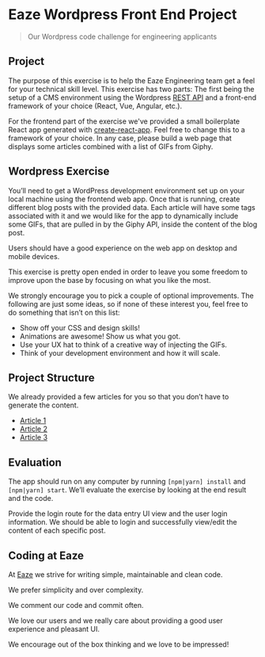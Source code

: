 # Eaze Wordpress Front End Project

> Our Wordpress code challenge for engineering applicants

## Project

The purpose of this exercise is to help the Eaze Engineering team get a feel for your technical skill level. This exercise has two parts: The first being the setup of a CMS environment using the Wordpress [REST API](https://developer.wordpress.org/rest-api/) and a front-end framework of your choice (React, Vue, Angular, etc.).

For the frontend part of the exercise we've provided a small boilerplate React app generated with [create-react-app](https://github.com/facebook/create-react-app). Feel free to change this to a framework of your choice. In any case, please build a web page that displays some articles combined with a list of GIFs from Giphy.

## Wordpress Exercise

You’ll need to get a WordPress development environment set up on your local machine using the frontend web app. Once that is running, create different blog posts with the provided data. Each article will have some tags associated with it and we would like for the app to dynamically include some GIFs, that are pulled in by the Giphy API, inside the content of the blog post.

Users should have a good experience on the web app on desktop and mobile devices.

This exercise is pretty open ended in order to leave you some freedom to improve upon the base by focusing on what you like the most.

We strongly encourage you to pick a couple of optional improvements. The following are just some ideas, so if none of these interest you, feel free to do something that isn’t on this list:

- Show off your CSS and design skills!
- Animations are awesome! Show us what you got.
- Use your UX hat to think of a creative way of injecting the GIFs.
- Think of your development environment and how it will scale.

## Project Structure

We already provided a few articles for you so that you don’t have to generate the content.

- [Article 1](https://github.com/eaze/cms-exercise/blob/master/articles/article_1.md)
- [Article 2](https://github.com/eaze/cms-exercise/blob/master/articles/article_2.md)
- [Article 3](https://github.com/eaze/cms-exercise/blob/master/articles/article_3.md)

## Evaluation

The app should run on any computer by running `[npm|yarn] install` and `[npm|yarn] start`. We’ll evaluate the exercise by looking at the end result and the code.

Provide the login route for the data entry UI view and the user login information. We should be able to login and successfully view/edit the content of each specific post.


## Coding at Eaze

At [Eaze](https://www.eaze.com) we strive for writing simple, maintainable and clean code.

We prefer simplicity and over complexity.

We comment our code and commit often.

We love our users and we really care about providing a good user experience and pleasant UI.

We encourage out of the box thinking and we love to be impressed!
